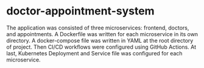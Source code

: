 # doctor-appointment-system
The application was consisted of three microservices: frontend, doctors, and appointments.
A Dockerfile was written for each microservice in its own directory. A docker-compose file was written in YAML at the root directory of project. Then CI/CD workflows were configured using GitHub Actions. At last, Kubernetes Deployment and Service file was configured for each microservice.
